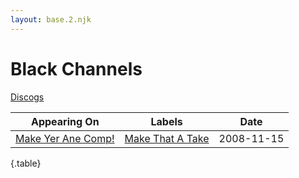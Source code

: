 ```yaml
---
layout: base.2.njk
---
```


# Black Channels

[Discogs](https://www.discogs.com/artist/5254395-Black-Channels-3)

| Appearing On | Labels | Date |
|---|---|---|
[Make Yer Ane Comp!](../../releases/various-make-yer-ane-comp) | [Make That A Take](../../labels/make-that-a-take) | 2008-11-15 |

{.table}